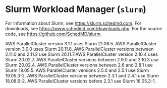 # Slurm Workload Manager \(`slurm`\)<a name="slurm-workload-manager-v3"></a>

 For information about Slurm, see [https://slurm\.schedmd\.com](https://slurm.schedmd.com)\. For downloads, see [https://www\.schedmd\.com/downloads\.php](https://www.schedmd.com/downloads.php)\. For the source code, see [https://github\.com/SchedMD/slurm](https://github.com/SchedMD/slurm)\.

AWS ParallelCluster version 3\.1\.1 uses Slurm 21\.08\.5\. AWS ParallelCluster version 3\.0\.0 uses Slurm 20\.11\.8\. AWS ParallelCluster versions between 2\.11\.0 and 2\.11\.2 use Slurm 20\.11\.7\.AWS ParallelCluster version 2\.10\.4 uses Slurm 20\.02\.7\. AWS ParallelCluster versions between 2\.9\.0 and 2\.10\.3 use Slurm 20\.02\.4\. AWS ParallelCluster versions between 2\.6 and 2\.8\.1 use Slurm 19\.05\.5\. AWS ParallelCluster versions 2\.5\.0 and 2\.5\.1 use Slurm 19\.05\.3\-2\. AWS ParallelCluster versions between 2\.3\.1 and 2\.4\.1 use Slurm 18\.08\.6\-2\. AWS ParallelCluster versions before 2\.3\.1 use Slurm 16\.05\.3\-1\.